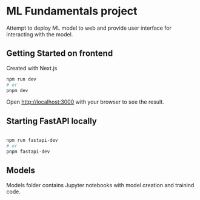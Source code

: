 # ML Fundamentals project

Attempt to deploy ML model to web and provide user interface for interacting with the model.

## Getting Started on frontend

Created with Next.js

```bash
npm run dev
# or
pnpm dev
```

Open [http://localhost:3000](http://localhost:3000) with your browser to see the result.

## Starting FastAPI locally

```bash

npm run fastapi-dev
# or
pnpm fastapi-dev
```

## Models

Models folder contains Jupyter notebooks with model creation and trainind code.
